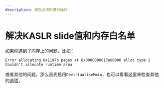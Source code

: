 ```yaml
---
description: 请在必须时进行操作
---
```


# 解决KASLR slide值和内存白名单

如果你遇到了内存上的问题，比如：



```
Error allocating 0x1197b pages at 0x0000000017a80000 alloc type 2
Couldn't allocate runtime area
```

或者其他的问题，那么首先启用`DevirtualiseMmio`，也可以看看这里来检查其他的[选项](https://dortania.github.io/OpenCore-Install-Guide/extras/kaslr-fix.html#and-who-is-this-info-for)，
